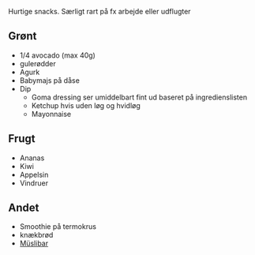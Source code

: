 Hurtige snacks. Særligt rart på fx arbejde eller udflugter

## Grønt
* 1/4 avocado (max 40g)
* gulerødder
* Agurk
* Babymajs på dåse
* Dip
  * Goma dressing ser umiddelbart fint ud baseret på ingredienslisten
  * Ketchup hvis uden løg og hvidløg
  * Mayonnaise

## Frugt
* Ananas
* Kiwi
* Appelsin
* Vindruer

## Andet
* Smoothie på termokrus
* knækbrød
* [Müslibar](myslibar.md)
